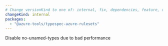 ```yaml
---
# Change versionKind to one of: internal, fix, dependencies, feature, deprecation, breaking
changeKind: internal
packages:
  - "@azure-tools/typespec-azure-rulesets"
---
```


Disable no-unamed-types due to bad performance

